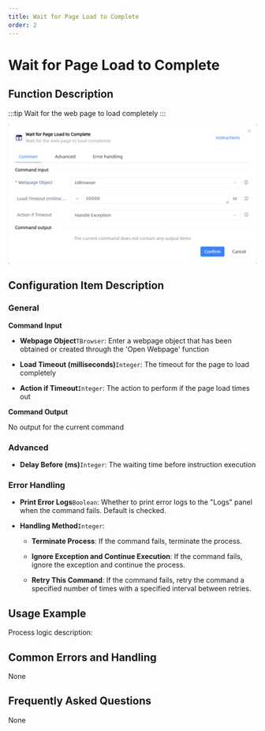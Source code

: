 ```yaml
---
title: Wait for Page Load to Complete
order: 2
---
```


# Wait for Page Load to Complete

## Function Description

:::tip 
Wait for the web page to load completely
:::

![Wait for Page Load to Complete](../../../assets/Wait%20for%20Page%20Load%20to%20Complete_command.png)

## Configuration Item Description

### General

**Command Input**

- **Webpage Object**`TBrowser`: Enter a webpage object that has been obtained or created through the 'Open Webpage' function

- **Load Timeout (milliseconds)**`Integer`: The timeout for the page to load completely

- **Action if Timeout**`Integer`: The action to perform if the page load times out


**Command Output**

No output for the current command

### Advanced

- **Delay Before (ms)**`Integer`: The waiting time before instruction execution

### Error Handling

- **Print Error Logs**`Boolean`: Whether to print error logs to the "Logs" panel when the command fails. Default is checked. 

- **Handling Method**`Integer`:

    - **Terminate Process**: If the command fails, terminate the process.

    - **Ignore Exception and Continue Execution**: If the command fails, ignore the exception and continue the process.

    - **Retry This Command**: If the command fails, retry the command a specified number of times with a specified interval between retries.

## Usage Example

Process logic description:

## Common Errors and Handling

None

## Frequently Asked Questions

None

